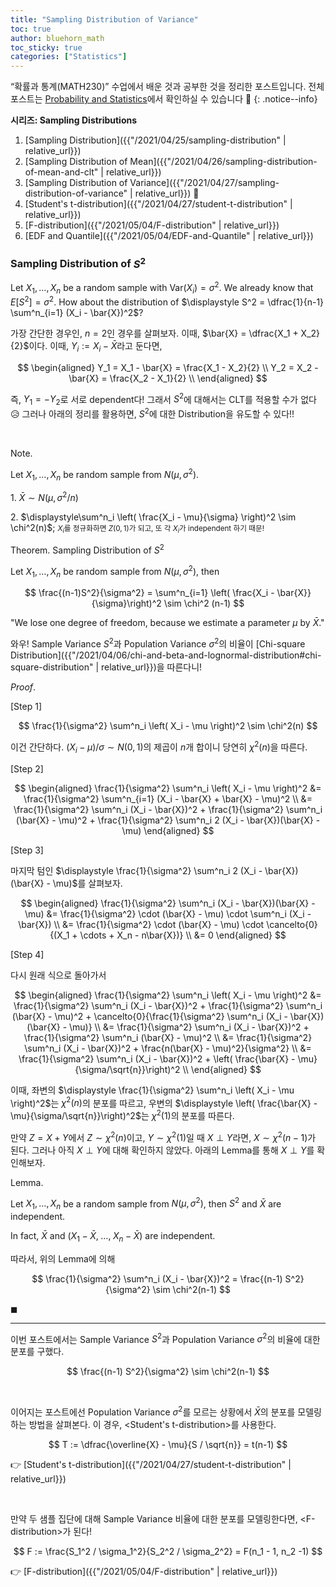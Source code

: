 ```yaml
---
title: "Sampling Distribution of Variance"
toc: true
author: bluehorn_math
toc_sticky: true
categories: ["Statistics"]
---
```

“확률과 통계(MATH230)” 수업에서 배운 것과 공부한 것을 정리한 포스트입니다. 전체 포스트는 [Probability and Statistics](https://bluehorn07.github.io/categories/probability-and-statistics)에서 확인하실 수 있습니다 🎲
{: .notice--info}

<div class="notice" markdown="1">

**시리즈: Sampling Distributions**

1. [Sampling Distribution]({{"/2021/04/25/sampling-distribution" | relative_url}})
2. [Sampling Distribution of Mean]({{"/2021/04/26/sampling-distribution-of-mean-and-clt" | relative_url}})
3. [Sampling Distribution of Variance]({{"/2021/04/27/sampling-distribution-of-variance" | relative_url}}) 👀
4. [Student's t-distribution]({{"/2021/04/27/student-t-distribution" | relative_url}})
5. [F-distribution]({{"/2021/05/04/F-distribution" | relative_url}})
6. [EDF and Quantile]({{"/2021/05/04/EDF-and-Quantile" | relative_url}})

</div>

### Sampling Distribution of $S^2$

Let $X_1, \dots, X_n$ be a random sample with $\text{Var}(X_i) = \sigma^2$. We already know that $E[S^2] = \sigma^2$. How about the distribution of $\displaystyle S^2 = \dfrac{1}{n-1} \sum^n_{i=1} (X_i - \bar{X})^2$?

가장 간단한 경우인, $n=2$인 경우를 살펴보자. 이때, $\bar{X} = \dfrac{X_1 + X_2}{2}$이다. 이때, $Y_i := X_i - \bar{X}$라고 둔다면,

$$
\begin{aligned}
    Y_1 = X_1 - \bar{X} = \frac{X_1 - X_2}{2} \\
    Y_2 = X_2 - \bar{X} = \frac{X_2 - X_1}{2} \\
\end{aligned}
$$

즉, $Y_1 = - Y_2$로 서로 dependent다! 그래서 $S^2$에 대해서는 CLT를 적용할 수가 없다 😥 그러나 아래의 정리를 활용하면, $S^2$에 대한 Distribution을 유도할 수 있다!!

<br/>

<span class="statement-title">Note.</span><br>

Let $X_1, \dots, X_n$ be random sample from $N(\mu, \sigma^2)$.

1\. $\bar{X} \sim N\left( \mu, \sigma^2/n\right)$

2\. $\displaystyle\sum^n_i \left( \frac{X_i - \mu}{\sigma} \right)^2 \sim \chi^2(n)$; <small>$X_i$를 정규화하면 $Z(0, 1)$가 되고, 또 각 $X_i$가 independent 하기 때문!</small>

<div class="theorem" markdown="1">


<span class="statement-title">Theorem.</span> Sampling Distribution of $S^2$<br>

Let $X_1, \dots, X_n$ be random sample from $N(\mu, \sigma^2)$, then

$$
\frac{(n-1)S^2}{\sigma^2} = \sum^n_{i=1} \left( \frac{X_i - \bar{X}}{\sigma}\right)^2 \sim \chi^2 (n-1)
$$

"We lose one degree of freedom, because we estimate a parameter $\mu$ by $\bar{X}$."

</div>

와우! Sample Variance $S^2$과 Population Variance $\sigma^2$의 비율이 [Chi-square Distribution]({{"/2021/04/06/chi-and-beta-and-lognormal-distribution#chi-square-distribution" | relative_url}})을 따른다니!

<div class="math-statement" markdown="1">

<span class="statement-title">*Proof*.</span><br>

[Step 1]

$$
\frac{1}{\sigma^2} \sum^n_i \left( X_i - \mu \right)^2 \sim \chi^2(n)
$$

이건 간단하다. $(X_i - \mu) / \sigma \sim N(0, 1)$의 제곱이 $n$개 합이니 당연히 $\chi^2(n)$을 따른다.


[Step 2]

$$
\begin{aligned}
\frac{1}{\sigma^2} \sum^n_i \left( X_i - \mu \right)^2 &= \frac{1}{\sigma^2} \sum^n_{i=1} (X_i - \bar{X} + \bar{X} - \mu)^2 \\
&= \frac{1}{\sigma^2} \sum^n_i (X_i - \bar{X})^2 + \frac{1}{\sigma^2} \sum^n_i (\bar{X} - \mu)^2 + \frac{1}{\sigma^2} \sum^n_i 2 (X_i - \bar{X})(\bar{X} - \mu)
\end{aligned}
$$

[Step 3]

마지막 텀인 $\displaystyle \frac{1}{\sigma^2} \sum^n_i 2 (X_i - \bar{X})(\bar{X} - \mu)$를 살펴보자.

$$
\begin{aligned}
\frac{1}{\sigma^2} \sum^n_i (X_i - \bar{X})(\bar{X} - \mu) &= \frac{1}{\sigma^2} \cdot (\bar{X} - \mu) \cdot \sum^n_i (X_i - \bar{X}) \\
&= \frac{1}{\sigma^2} \cdot (\bar{X} - \mu) \cdot \cancelto{0}{(X_1 + \cdots + X_n - n\bar{X})} \\
&= 0
\end{aligned}
$$

[Step 4]

다시 원래 식으로 돌아가서

$$
\begin{aligned}
\frac{1}{\sigma^2} \sum^n_i \left( X_i - \mu \right)^2
&= \frac{1}{\sigma^2} \sum^n_i (X_i - \bar{X})^2 + \frac{1}{\sigma^2} \sum^n_i (\bar{X} - \mu)^2 + \cancelto{0}{\frac{1}{\sigma^2} \sum^n_i (X_i - \bar{X})(\bar{X} - \mu)} \\
&= \frac{1}{\sigma^2} \sum^n_i (X_i - \bar{X})^2 + \frac{1}{\sigma^2} \sum^n_i (\bar{X} - \mu)^2 \\
&= \frac{1}{\sigma^2} \sum^n_i (X_i - \bar{X})^2 + \frac{n(\bar{X} - \mu)^2}{\sigma^2} \\
&= \frac{1}{\sigma^2} \sum^n_i (X_i - \bar{X})^2 + \left( \frac{\bar{X} - \mu}{\sigma/\sqrt{n}}\right)^2 \\
\end{aligned}
$$

이때, 좌변의 $\displaystyle \frac{1}{\sigma^2} \sum^n_i \left( X_i - \mu \right)^2$는 $\chi^2(n)$의 분포를 따르고, 우변의 $\displaystyle \left( \frac{\bar{X} - \mu}{\sigma/\sqrt{n}}\right)^2$는 $\chi^2(1)$의 분포를 따른다.

만약 $Z = X + Y$에서 $Z \sim \chi^2(n)$이고, $Y \sim \chi^2(1)$일 때 $X \perp Y$라면, $X \sim \chi^2(n-1)$가 된다. 그러나 아직 $X \perp Y$에 대해 확인하지 않았다. 아래의 Lemma를 통해 $X \perp Y$를 확인해보자.

<div class="notice" markdown="1">

<span class="statement-title">Lemma.</span><br>

Let $X_1, \dots, X_n$ be a random sample from $N(\mu, \sigma^2)$, then $S^2$ and $\bar{X}$ are independent.

In fact, $\bar{X}$ and $(X_1 - \bar{X}, \; \dots, \; X_n - \bar{X})$ are independent.

</div>

따라서, 위의 Lemma에 의해

$$
\frac{1}{\sigma^2} \sum^n_i (X_i - \bar{X})^2  = \frac{(n-1) S^2}{\sigma^2} \sim \chi^2(n-1)
$$

$\blacksquare$

</div>

<hr/>

이번 포스트에서는 Sample Variance $S^2$과 Population Variance $\sigma^2$의 비율에 대한 분포를 구했다.

$$
\frac{(n-1) S^2}{\sigma^2} \sim \chi^2(n-1)
$$

<br/>

이어지는 포스트에선 Population Variance $\sigma^2$를 모르는 상황에서 $\bar{X}$의 분포를 모델링하는 방법을 살펴본다. 이 경우, \<Student's t-distribution\>를 사용한다.

$$
T := \dfrac{\overline{X} - \mu}{S / \sqrt{n}} = t(n-1)
$$

👉 [Student's t-distribution]({{"/2021/04/27/student-t-distribution" | relative_url}})

<br/>

만약 두 샘플 집단에 대해 Sample Variance 비율에 대한 분포를 모델링한다면, \<F-distribution\>가 된다!

$$
F := \frac{S_1^2 / \sigma_1^2}{S_2^2 / \sigma_2^2} = F(n_1 - 1, n_2 -1)
$$

👉 [F-distribution]({{"/2021/05/04/F-distribution" | relative_url}})


